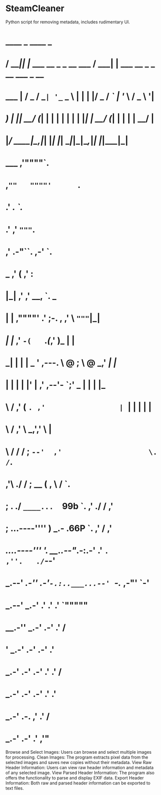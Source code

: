 # SteamCleaner
Python script for removing metadata, includes rudimentary UI.

#   ____  _                          ____ _
#  / ___|| |_ ___  __ _ _ __ ___    / ___| | ___  __ _ _ __   ___ _ __
#  \___ \| __/ _ \/ _` | '_ ` _ \  | |   | |/ _ \/ _` | '_ \ / _ \ '__|
#   ___) | ||  __/ (_| | | | | | | | |___| |  __/ (_| | | | |  __/ |
#  |____/ \__\___|\__,_|_| |_| |_|  \____|_|\___|\__,_|_| |_|\___|_|
#
#
#                                        ___    ,'""""`.
#                                     ,`""   """"'      `.
#                                    .'        _.         `._
#                                   .'       ,'              `"""`.
#                                  ,'    .-"``.    ,-'            `.
#                _                ,'    (        ,'                :
#               |_|             ,'     ,'           __,            `.     _
#               | |       ,""""'     .' ;-.    ,  ,'  \             `"""`|_|
#              _| |_    ,'           `-(   `._(_,'     )_                | |
#            _| | | | _ '         ,---. \ @ ;   \ @ _,'                 _| |_
#           | | | | |' |         ,'      ,--'-    `;'                 _ | | | |_
#           \          /        ,'      (      `. ,'                 | `| | | | |
#            \        /        ,'        \    _,','                  \          |
#              \    /  / /     ;          `--'  ,'                    \.       /`.
#              ,'\  \./ /     ;          __    (                    ,  \     /  `.
#              ;   \. ./      `____...  `99b   `.                  ,' ./   /    ,'
#              ;    ...----'''' )  _.-  .66P    `.                ,'     /    ,'
# _....----''' '.       __..--"_.-:.-' .'        `.             ,''.   ./`--'
#                  _.--'  _.-'' .-'`-.:..___...--' `-._      ,-"'   `-'
#            _.--'    _.-'    .'   .' .'               `"""""
#     __.-''      _.-'     .-'   .'  /
#  '          _.-' .-'  .-'        .'
#         _.-'  .-'  .-' .'  .'   /
#     _.-'      .-'   .-'  .'   .'
# _.-'       .-.    ,'   .'    /
#        _.-'    .-'   .'    ,'"

Browse and Select Images: Users can browse and select multiple images for processing.
Clean Images: The program extracts pixel data from the selected images and saves new copies without their metadata. 
View Raw Header Information: Users can view raw header information and metadata of any selected image.
View Parsed Header Information: The program also offers the functionality to parse and display EXIF data.
Export Header Information: Both raw and parsed header information can be exported to text files.
